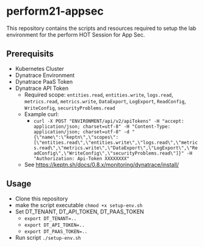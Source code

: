 # perform21-appsec

This repository contains the scripts and resources required to setup the lab environment for the perform HOT Session for App Sec.

## Prerequisits
- Kubernetes Cluster
- Dynatrace Environment
- Dynatrace PaaS Token
- Dynatrace API Token
  - Required scope: `entities.read`, `entities.write`, `logs.read`, `metrics.read`, `metrics.write`, `DataExport`, `LogExport`, `ReadConfig`, `WriteConfig`, `securityProblems.read`
  - Example curl: 
    - `curl -X POST "ENVIRONMENT/api/v2/apiTokens" -H "accept: application/json; charset=utf-8" -H "Content-Type: application/json; charset=utf-8" -d "{\"name\":\"keptn\",\"scopes\":[\"entities.read\",\"entities.write\",\"logs.read\",\"metrics.read\",\"metrics.write\",\"DataExport\",\"LogExport\",\"ReadConfig\",\"WriteConfig\",\"securityProblems.read\"]}" -H "Authorization: Api-Token XXXXXXXX"`
  - See https://keptn.sh/docs/0.8.x/monitoring/dynatrace/install/

## Usage
- Clone this repository
- make the script executable `chmod +x setup-env.sh`
- Set DT_TENANT, DT_API_TOKEN, DT_PAAS_TOKEN
  - `export DT_TENANT=..`
  - `export DT_API_TOKEN=..`
  - `export DT_PAAS_TOKEN=..`
- Run script `./setup-env.sh`
